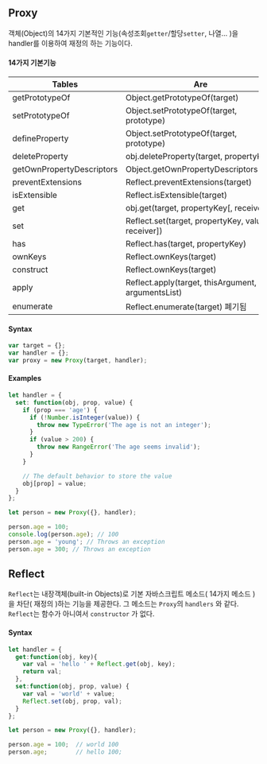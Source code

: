 ## Proxy

객체(Object)의 14가지 기본적인 기능(속성조회`getter`/할당`setter`, 나열... )을 handler를 이용하여 재정의 하는 기능이다.


#### 14가지 기본기능

| Tables   | Are           |
|----------|---------------|
| getPrototypeOf | Object.getPrototypeOf(target)  |
| setPrototypeOf | Object.setPrototypeOf(target, prototype) |
| defineProperty | Object.setPrototypeOf(target, prototype) |
| deleteProperty | obj.deleteProperty(target, propertyKey) |
| getOwnPropertyDescriptors | Object.getOwnPropertyDescriptors(obj) |
| preventExtensions | Reflect.preventExtensions(target) |
| isExtensible | Reflect.isExtensible(target) |
| get | obj.get(target, propertyKey[, receiver]) |
| set | Reflect.set(target, propertyKey, value[, receiver]) |
| has | Reflect.has(target, propertyKey) |
| ownKeys | Reflect.ownKeys(target) |
| construct | Reflect.ownKeys(target) |
| apply | Reflect.apply(target, thisArgument, argumentsList) |
| enumerate | Reflect.enumerate(target) 폐기됨 |


#### Syntax

```javascript
var target = {};
var handler = {};
var proxy = new Proxy(target, handler);
```


#### Examples

```javascript
let handler = {
  set: function(obj, prop, value) {
    if (prop === 'age') {
      if (!Number.isInteger(value)) {
        throw new TypeError('The age is not an integer');
      }
      if (value > 200) {
        throw new RangeError('The age seems invalid');
      }
    }

    // The default behavior to store the value
    obj[prop] = value;
  }
};

let person = new Proxy({}, handler);

person.age = 100;
console.log(person.age); // 100
person.age = 'young'; // Throws an exception
person.age = 300; // Throws an exception
```



## Reflect

`Reflect`는 내장객체(built-in Objects)로 기본 자바스크립트 메소드( 14가지 메소드 )을 차단( 재정의 )하는 기능을 제공한다. 그 메소드는 `Proxy`의 `handlers` 와 같다. `Reflect`는 함수가 아니여서 `constructor` 가 없다.


#### Syntax

```javascript
let handler = {
  get:function(obj, key){
    var val = 'hello ' + Reflect.get(obj, key);
    return val;    
  },
  set:function(obj, prop, value) {
    var val = 'world' + value;
    Reflect.set(obj, prop, val);
  }
};

let person = new Proxy({}, handler);

person.age = 100;  // world 100
person.age;        // hello 100;
```
